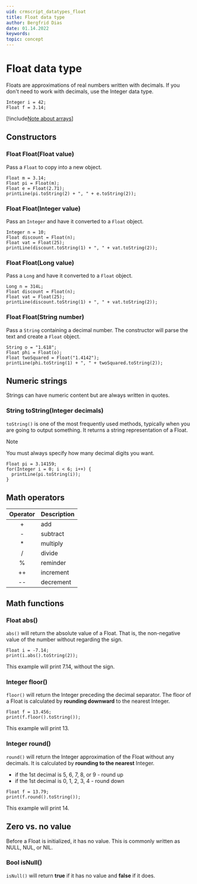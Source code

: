 ```yaml
---
uid: crmscript_datatypes_float
title: Float data type
author: Bergfrid Dias
date: 01.14.2022
keywords:
topic: concept
---
```


# Float data type

Floats are approximations of real numbers written with decimals. If you don't need to work with decimals, use the Integer data type.

```crmscript
Integer i = 42;
Float f = 3.14;
```

[!include[Note about arrays](includes/note-arrays.md)]

## Constructors

### Float Float(Float value)

Pass a `Float` to copy into a new object.

```crmscript!
Float m = 3.14;
Float pi = Float(m);
Float e = Float(2.71);
printLine(pi.toString(2) + ", " + e.toString(2));
```

### Float Float(Integer value)

Pass an `Integer` and have it converted to a `Float` object.

```crmscript!
Integer n = 10;
Float discount = Float(n);
Float vat = Float(25);
printLine(discount.toString(1) + ", " + vat.toString(2));
```

### Float Float(Long value)

Pass a `Long` and have it converted to a `Float` object.

```crmscript!
Long n = 314L;
Float discount = Float(n);
Float vat = Float(25);
printLine(discount.toString(1) + ", " + vat.toString(2));
```

### Float Float(String number)

Pass a `String` containing a decimal number. The constructor will parse the text and create a `Float` object.

```crmscript!
String o = "1.618";
Float phi = Float(o);
Float twoSquared = Float("1.4142");
printLine(phi.toString(1) + ", " + twoSquared.toString(2));
```

## Numeric strings

Strings can have numeric content but are always written in quotes.

### String toString(Integer decimals)

`toString()` is one of the most frequently used methods, typically when you are going to output something. It returns a string representation of a Float.

> [!NOTE]
> You must always specify how many decimal digits you want.

```crmscript!
Float pi = 3.14159;
for(Integer i = 0; i < 6; i++) {
  printLine(pi.toString(i));
}
```

## Math operators

| Operator | Description |
|:--------:|-------------|
| +        | add         |
| -        | subtract    |
| *        | multiply    |
| /        | divide      |
| %        | reminder    |
| ++       | increment   |
| --       | decrement   |

## Math functions

### Float abs()

`abs()`  will return the absolute value of a Float. That is, the non-negative value of the number without regarding the sign.

```crmscript!
Float i = -7.14;
print(i.abs().toString(2));
```

This example will print 7.14, without the sign.

### Integer floor()

`floor()` will return the Integer preceding the decimal separator. The floor of a Float is calculated by **rounding downward** to the nearest Integer.

```crmscript!
Float f = 13.456;
print(f.floor().toString());
```

This example will print 13.

### Integer round()

`round()` will return the Integer approximation of the Float without any decimals. It is calculated by **rounding to the nearest** Integer.

* if the 1st decimal is 5, 6, 7, 8, or 9 - round up
* if the 1st decimal is 0, 1, 2, 3, 4 - round down

```crmscript!
Float f = 13.79;
print(f.round().toString());
```

This example will print 14.

## Zero vs. no value

Before a Float is initialized, it has no value. This is commonly written as NULL, NUL, or NIL.

### Bool isNull()

`isNull()` will return **true** if it has no value and **false** if it does.
